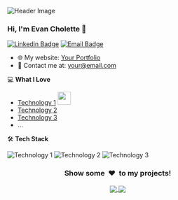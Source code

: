 ![Header Image](https://github.com/EchoCodeInk/EchoCodeInk/assets/143127630/0e7137e0-d592-495c-a16e-7b2b2c0bfa83) 

### Hi, I'm Evan Cholette 👋
[![Linkedin Badge](https://img.shields.io/badge/-YourName-blue?style=flat-square&logo=Linkedin&logoColor=white&link=https://your-linkedin-profile.com/)](www.linkedin.com/in/evan-cholette-echocodeink)
[![Email Badge](https://img.shields.io/badge/-YourEmailAddress-c14438?style=flat-square&logo=Gmail&logoColor=white&link=mailto:your@email.com)](e_cholette@hotmail.com)

<!-- Add a brief introduction about yourself here -->

- 🌐 My website: [Your Portfolio](https://echocodeink.github.io/portfolio/)
- 📧 Contact me at: [your@email.com](e_cholette@hotmail.com)
<!-- 📄 Learn about my developer journey: [My CV](URL_to_your_CV)-->

<!-- Add your interests and skills here -->
💻 **What I Love**
- [Technology 1](Link_to_Technology_1) <img src="https://media.giphy.com/media/l4JyQqyt9S1WTiE6c/giphy.gif" width="30">
- [Technology 2](Link_to_Technology_2)
- [Technology 3](Link_to_Technology_3)
- ...

<!-- Add your badges and skill icons here -->

🛠 **Tech Stack**

<!-- Replace the URLs and technology names with your own -->
![Technology 1](URL_to_Technology_1_badge)
![Technology 2](URL_to_Technology_2_badge)
![Technology 3](URL_to_Technology_3_badge)

<!-- Add additional information, GitHub stats, or links to your projects here -->
<div align="center">
<h3 align="center">Show some &nbsp;❤️&nbsp; to my projects!</h3>
</div>

<div align="center">
<a href="Link_to_your_project_1">
<img align="center" src="URL_to_your_project_1_image" />
</a>
<a href="Link_to_your_project_2">
<img align="center" src="URL_to_your_project_2_image" />
</a>
<!-- Add more links to your projects following the same template -->
</div>
